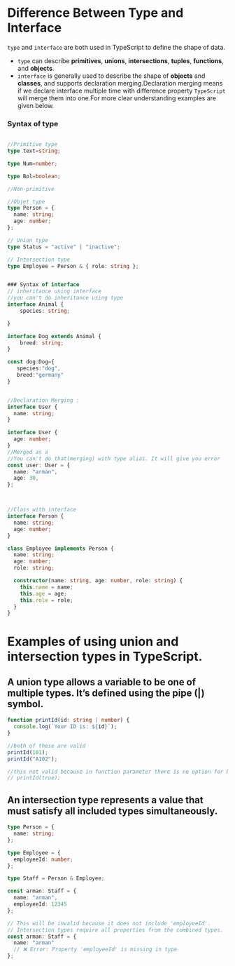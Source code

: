 # Difference Between Type and Interface

`type` and `interface` are both used in TypeScript to define the shape of data. 

- `type` can describe **primitives**, **unions**, **intersections**, **tuples**, **functions**, and **objects**.
- `interface` is generally used to describe the shape of **objects** and **classes**, and supports declaration merging.Declaration merging means if we declare interface multiple time with difference property `TypeScript` will merge them into one.For more clear understanding examples are given below.

### Syntax of type 
```ts

//Primitive type
type text=string;

type Num=number;

type Bol=boolean;

//Non-primitive

//Objet type
type Person = {
  name: string;
  age: number;
};

// Union type
type Status = "active" | "inactive"; 

// Intersection type
type Employee = Person & { role: string }; 


### Syntax of interface 
// inheritance using interface
//you can't do inheritance using type
interface Animal {
    species: string;

}

interface Dog extends Animal {
    breed: string;
}

const dog:Dog={
   species:"dog",
   breed:"germany"
}


//Declaration Merging :
interface User {
  name: string;
}

interface User {
  age: number;
}
//Merged as a
//You can't do that(merging) with type alias. It will give you error
const user: User = {
  name: "arman",
  age: 30,
};



//Class with interface
interface Person {
  name: string;
  age: number;
}

class Employee implements Person {
  name: string;
  age: number;
  role: string;

  constructor(name: string, age: number, role: string) {
    this.name = name;
    this.age = age;
    this.role = role;
  }
}
```

# Examples of using union and intersection types in TypeScript.

## A union type allows a variable to be one of multiple types. It’s defined using the pipe (|) symbol.
```ts 
function printId(id: string | number) {
  console.log(`Your ID is: ${id}`);
}

//both of these are valid 
printId(101);       
printId("A102");

//this not valid because in function parameter there is no option for boolean type
// printId(true);
```

## An intersection type represents a value that must satisfy all included types simultaneously.
```ts
type Person = {
  name: string;
};

type Employee = {
  employeeId: number;
};

type Staff = Person & Employee;

const arman: Staff = {
  name: "arman",
  employeeId: 12345
};

// This will be invalid because it does not include 'employeeId'.
// Intersection types require all properties from the combined types.
const arman: Staff = {
  name: "arman"
  // ❌ Error: Property 'employeeId' is missing in type
};
